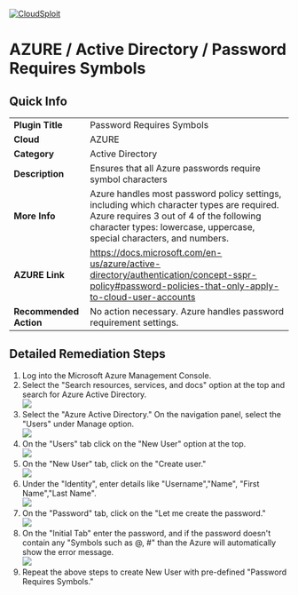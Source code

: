 [![CloudSploit](https://cloudsploit.com/img/logo-new-big-text-100.png "CloudSploit")](https://cloudsploit.com)

# AZURE / Active Directory / Password Requires Symbols

## Quick Info

| | |
|-|-|
| **Plugin Title** | Password Requires Symbols |
| **Cloud** | AZURE |
| **Category** | Active Directory |
| **Description** | Ensures that all Azure passwords require symbol characters |
| **More Info** | Azure handles most password policy settings, including which character types are required. Azure requires 3 out of 4 of the following character types: lowercase, uppercase, special characters, and numbers. |
| **AZURE Link** | https://docs.microsoft.com/en-us/azure/active-directory/authentication/concept-sspr-policy#password-policies-that-only-apply-to-cloud-user-accounts |
| **Recommended Action** | No action necessary. Azure handles password requirement settings. |

## Detailed Remediation Steps

1. Log into the Microsoft Azure Management Console.
2. Select the "Search resources, services, and docs" option at the top and search for Azure Active Directory. </br> <img src="/resources/azure/activedirectory/password-requires-symbols/step2.png"/>
3.  Select the "Azure Active Directory."  On the navigation panel, select the "Users" under Manage option.</br> <img src="/resources/azure/activedirectory/password-requires-symbols/step3.png"/>
4. On the "Users" tab click on the "New User" option at the top.</br> <img src="/resources/azure/activedirectory/password-requires-symbols/step4.png"/>
5. On the "New User" tab, click on the "Create user."</br> <img src="/resources/azure/activedirectory/password-requires-symbols/step5.png"/>
6. Under the "Identity", enter details like "Username","Name", "First Name","Last Name".</br> <img src="/resources/azure/activedirectory/password-requires-symbols/step6.png"/>
7. On the "Password" tab, click on the "Let me create the password." </br> <img src="/resources/azure/activedirectory/password-requires-symbols/step7.png"/>
8. On the "Initial Tab" enter the password, and if the password doesn't contain any "Symbols such as @, #"   than the Azure will automatically show the error message.</br> <img src="/resources/azure/activedirectory/password-requires-symbols/step8.png"/>
9. Repeat the above steps to create New User with pre-defined "Password Requires Symbols."</br>
